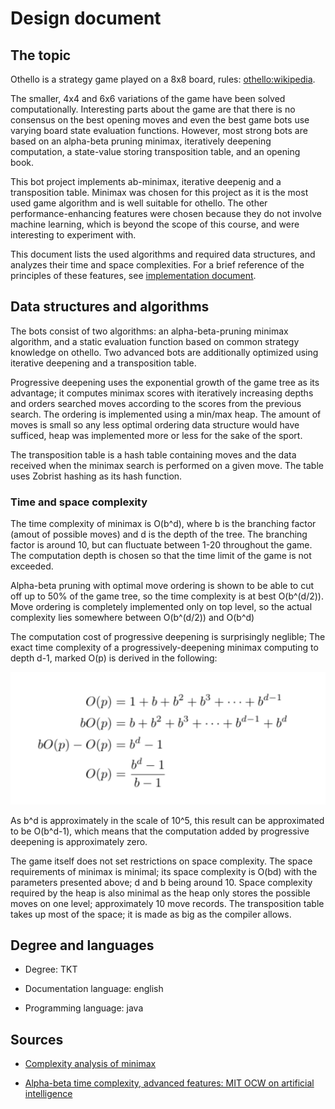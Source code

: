 <!--Määrittelydokumentti

    Mitä algoritmeja ja tietorakenteita toteutat työssäsi
    Mitä ongelmaa ratkaiset ja miksi valitsit kyseiset algoritmit/tietorakenteet
    Mitä syötteitä ohjelma saa ja miten näitä käytetään
    Tavoitteena olevat aika- ja tilavaativuudet (m.m. O-analyysit)
    Lähteet
    Kurssin hallintaan liittyvistä syistä määrittelydokumentissä tulee mainita opinto-ohjelma johon kuulut. Esimerkiksi tietojenkäsittelytieteen kandidaatti (TKT) tai bachelor’s in science (bSc)
    Määrittelydokumentissa tulee myös mainita projektin dokumentaatiossa käytetty kieli (todennäköisesti sama kuin määrittelydokumentin kieli). Projektin koodin, kommenttien ja dokumenttien teksti on valitulla kielellä. Tyypillisesti Suomi tai Englanti. Tämä vaatimus liittyy projektin puolen välin paikkeilla järjestettäviin koodikatselmointeihin. Tavoitteena on että projektien sisäiset kielivalinnat ovat johdonmukaisia.
-->

# Design document

## The topic

Othello is a strategy game played on a 8x8 board, rules: [othello:wikipedia](https://en.wikipedia.org/wiki/Reversi).

The smaller, 4x4 and 6x6 variations of the game have been solved computationally. Interesting parts about the game are that there is no consensus on the best opening moves and even the best game bots use varying board state evaluation functions. However, most strong bots are based on an alpha-beta pruning minimax, iteratively deepening computation, a state-value storing transposition table, and an opening book.

This bot project implements ab-minimax, iterative deepenig and a transposition table. Minimax was chosen for this project as it is the most used game algorithm and is well suitable for othello. The other performance-enhancing features were chosen because they do not involve machine learning, which is beyond the scope of this course, and were interesting to experiment with.

This document lists the used algorithms and required data structures, and analyzes their time and space complexities. For a brief reference of the principles of these features, see [implementation document](https://github.com/korolainenriikka/Jani/edit/master/documentation/implementation.md).

## Data structures and algorithms

The bots consist of two algorithms: an alpha-beta-pruning minimax algorithm, and a static evaluation function based on common strategy knowledge on othello. Two advanced bots are additionally optimized using iterative deepening and a transposition table.

Progressive deepening uses the exponential growth of the game tree as its advantage; it computes minimax scores with iteratively increasing depths and orders searched moves according to the scores from the previous search. The ordering is implemented using a min/max heap. The amount of moves is small so any less optimal ordering data structure would have sufficed, heap was implemented more or less for the sake of the sport.

The transposition table is a hash table containing moves and the data received when the minimax search is performed on a given move. The table uses Zobrist hashing as its hash function.

### Time and space complexity

The time complexity of minimax is O(b^d), where b is the branching factor (amout of possible moves) and d is the depth of the tree. The branching factor is around 10, but can fluctuate between 1-20 throughout the game. The computation depth is chosen so that the time limit of the game is not exceeded.

Alpha-beta pruning with optimal move ordering is shown to be able to cut off up to 50% of the game tree, so the time complexity is at best O(b^(d/2)). Move ordering is completely implemented only on top level, so the actual complexity lies somewhere between O(b^(d/2)) and O(b^d)

The computation cost of progressive deepening is surprisingly neglible; The exact time complexity of a progressively-deepening minimax computing to depth d-1, marked O(p) is derived in the following:

<img src="https://github.com/korolainenriikka/Jani/blob/master/documentation/images/prgrsO.png"/>

As b^d is approximately in the scale of 10^5, this result can be approximated to be O(b^d-1), which means that the computation added by progressive deepening is approximately zero.

The game itself does not set restrictions on space complexity. The space requirements of minimax is minimal; its space complexity is O(bd) with the parameters presented above; d and b being around 10. Space complexity required by the heap is also minimal as the heap only stores the possible moves on one level; approximately 10 move records. The transposition table takes up most of the space; it is made as big as the compiler allows.

## Degree and languages

* Degree: TKT

* Documentation language: english

* Programming language: java

## Sources

* [Complexity analysis of minimax](https://cis.temple.edu/~vasilis/Courses/CIS603/Lectures/l7.html)

* [Alpha-beta time complexity, advanced features: MIT OCW on artificial intelligence](https://ocw.mit.edu/courses/electrical-engineering-and-computer-science/6-034-artificial-intelligence-fall-2010/lecture-videos/)

